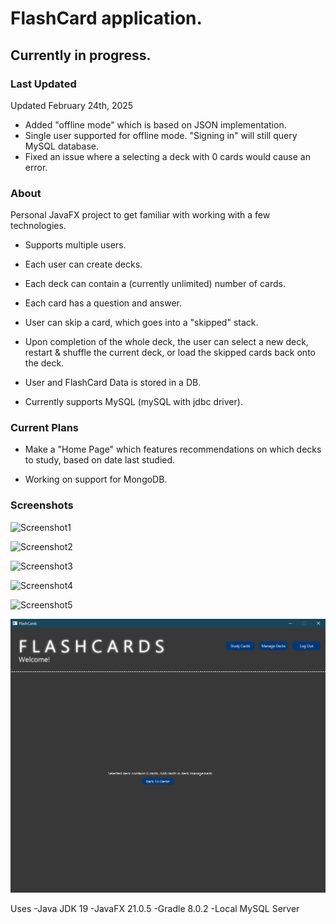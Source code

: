 # FlashCard application.
## Currently in progress.

### Last Updated

Updated February 24th, 2025
- Added "offline mode" which is based on JSON implementation.
- Single user supported for offline mode. "Signing in" will still query MySQL database.
- Fixed an issue where a selecting a deck with 0 cards would cause an error.

### About
Personal JavaFX project to get familiar with working with a few technologies.

- Supports multiple users.

- Each user can create decks.

- Each deck can contain a (currently unlimited) number of cards.

- Each card has a question and answer.

- User can skip a card, which goes into a "skipped" stack.

- Upon completion of the whole deck, the user can select a new deck, restart & shuffle the current deck, or load the skipped cards back onto the deck.

- User and FlashCard Data is stored in a DB.

- Currently supports MySQL (mySQL with jdbc driver).

### Current Plans

- Make a "Home Page" which features recommendations on which decks to study, based on date last studied.

- Working on support for MongoDB.



### Screenshots

![Screenshot1](https://github.com/knangcas/FlashCards/blob/main/Screenshots/ss1.png?raw=true)

![Screenshot2](https://github.com/knangcas/FlashCards/blob/main/Screenshots/ss2.png?raw=true)

![Screenshot3](https://github.com/knangcas/FlashCards/blob/main/Screenshots/ss3.png?raw=true)

![Screenshot4](https://github.com/knangcas/FlashCards/blob/main/Screenshots/ss4.png?raw=true)

![Screenshot5](https://github.com/knangcas/FlashCards/blob/main/Screenshots/ss5.png?raw=true)

![Screenshot6](https://github.com/knangcas/FlashCards/blob/main/Screenshots/ss6.png?raw=true)


Uses 
-Java JDK 19
-JavaFX 21.0.5
-Gradle 8.0.2
-Local MySQL Server




